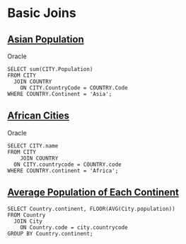 # Basic Joins

## [Asian Population](https://www.hackerrank.com/challenges/asian-population)

Oracle
```
SELECT sum(CITY.Population)
FROM CITY
  JOIN COUNTRY
    ON CITY.CountryCode = COUNTRY.Code
WHERE COUNTRY.Continent = 'Asia';
```

## [African Cities](https://www.hackerrank.com/challenges/african-cities)

Oracle
```
SELECT CITY.name
FROM CITY
    JOIN COUNTRY
  ON CITY.countrycode = COUNTRY.code
WHERE COUNTRY.continent = 'Africa';
```

## [Average Population of Each Continent](https://www.hackerrank.com/challenges/average-population-of-each-continent)

```
SELECT Country.continent, FLOOR(AVG(City.population))
FROM Country
  JOIN City
    ON Country.code = city.countrycode
GROUP BY Country.continent;
```
